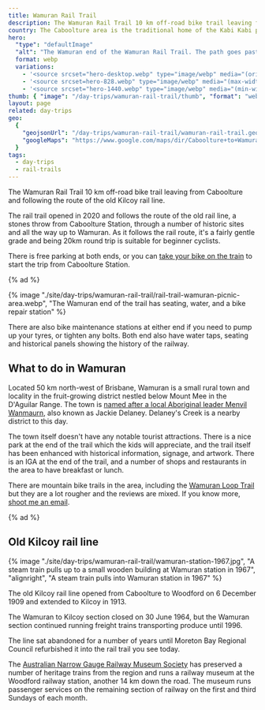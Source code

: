 ```yaml
---
title: Wamuran Rail Trail
description: The Wamuran Rail Trail 10 km off-road bike trail leaving from Caboolture and following the route of the old Woodford rail line.
country: The Caboolture area is the traditional home of the Kabi Kabi people.
hero:
  "type": "defaultImage"
  "alt": "The Wamuran end of the Wamuran Rail Trail. The path goes past a park into the distance while the old rails terminate at a footpath."
  format: webp
  variations:
    - '<source srcset="hero-desktop.webp" type="image/webp" media="(orientation: landscape)" width="3353" height="897" />'
    - '<source srcset=hero-828.webp" type="image/webp" media="(max-width: 414px)" width=828 height=486 />'
    - '<source srcset="hero-1440.webp" type="image/webp" media="(min-width: 415px)" width=828 height=486 />'
thumb: { "image": "/day-trips/wamuran-rail-trail/thumb", "format": "webp" }
layout: page
related: day-trips
geo:
  {
    "geojsonUrl": "/day-trips/wamuran-rail-trail/wamuran-rail-trail.geo.json",
    "googleMaps": "https://www.google.com/maps/dir/Caboolture+to+Wamuran+Rail+Trail+Caboolture+Entry,+Caboolture+QLD/Railtrail+Wamuran,+D'Aguilar+Highway,+Wamuran+QLD/@-27.0592972,152.8725676,13z/data=!3m1!4b1!4m14!4m13!1m5!1m1!1s0x6b93f3b75a2026e9:0x5f3fd53755b17003!2m2!1d152.9513797!2d-27.0794607!1m5!1m1!1s0x6b93f516c27bdc95:0xa0010d4136d33cc5!2m2!1d152.8639716!2d-27.0392661!3e1",
  }
tags:
  - day-trips
  - rail-trails
---
```


The Wamuran Rail Trail 10 km off-road bike trail leaving from Caboolture and following the route of the old Kilcoy rail line.

The rail trail opened in 2020 and follows the route of the old rail line, a stones throw from Caboolture Station, through a number of historic sites and all the way up to Wamuran. As it follows the rail route, it's a fairly gentle grade and being 20km round trip is suitable for beginner cyclists.

There is free parking at both ends, or you can [take your bike on the train](/bicycle-regulation/bikes-on-public-transport) to start the trip from Caboolture Station.

{% ad %}

{% image "./site/day-trips/wamuran-rail-trail/rail-trail-wamuran-picnic-area.webp", "The Wamuran end of the trail has seating, water, and a bike repair station" %}

There are also bike maintenance stations at either end if you need to pump up your tyres, or tighten any bolts. Both end also have water taps, seating and historical panels showing the history of the railway.

## What to do in Wamuran

Located 50 km north-west of Brisbane, Wamuran is a small rural town and locality in the fruit-growing district nestled below Mount Mee in the D'Aguilar Range. The town is [named after a local Aboriginal leader Menvil Wanmaurn](https://www.moretonbay.qld.gov.au/libraries/Discover/History-and-Heritage/Moreton-Bay-History/Caboolture-District-History/Caboolture-Regions/Wamuran-History), also known as Jackie Delaney. Delaney's Creek is a nearby district to this day.

The town itself doesn't have any notable tourist attractions. There is a nice park at the end of the trail which the kids will appreciate, and the trail itself has been enhanced with historical information, signage, and artwork. There is an IGA at the end of the trail, and a number of shops and restaurants in the area to have breakfast or lunch.

There are mountain bike trails in the area, including the [Wamuran Loop Trail](https://www.alltrails.com/trail/australia/queensland/wamuran-loop-trail) but they are a lot rougher and the reviews are mixed. If you know more, [shoot me an email](mailto:ash@kyd.com.au).

{% ad %}

## Old Kilcoy rail line

{% image "./site/day-trips/wamuran-rail-trail/wamuran-station-1967.jpg", "A steam train pulls up to a small wooden building at Wamuran station in 1967", "alignright", "A steam train pulls into Wamuran station in 1967" %}

The old Kilcoy rail line opened from Caboolture to Woodford on 6 December 1909 and extended to Kilcoy in 1913.

The Wamuran to Kilcoy section closed on 30 June 1964, but the Wamuran section continued running freight trains transporting produce until 1996.

The line sat abandoned for a number of years until Moreton Bay Regional Council refurbished it into the rail trail you see today.

The [Australian Narrow Gauge Railway Museum Society](https://www.angrms.org.au/) has preserved a number of heritage trains from the region and runs a railway museum at the Woodford railway station, another 14 km down the road. The museum runs passenger services on the remaining section of railway on the first and third Sundays of each month.
